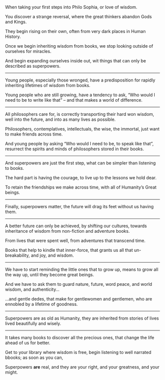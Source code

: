 When taking your first steps into Philo Sophia,
or love of wisdom.

You discover a strange reversal,
where the great thinkers abandon Gods and Kings.

They begin rising on their own,
often from very dark places in Human History.

Once we begin inheriting wisdom from books,
we stop looking outside of ourselves for miracles.

And begin expanding ourselves inside out,
wit things that can only be described as superpowers.

---

Young people, especially those wronged,
have a predisposition for rapidly inheriting lifetimes of wisdom from books.

Young people who are still growing, have a tendency to ask,
“Who would I need to be to write like that” – and that makes a world of difference.

---

All philosophers care for, is correctly transporting their hard won wisdom,
well into the future, and into as many lives as possible.

Philosophers, contemplatives, intellectuals,
the wise, the immortal, just want to make friends across time.

And young people by asking “Who would I need to be, to speak like that”,
resurrect the spirits and minds of philosophers stored in their books.

---

And superpowers are just the first step,
what can be simpler than listening to books.

The hard part is having the courage,
to live up to the lessons we hold dear.

To retain the friendships we make across time,
with all of Humanity’s Great beings.

---

Finally, superpowers matter,
the future will drag its feet without us having them.

---

A better future can only be achieved, by shifting our cultures,
towards inheritance of wisdom from non-fiction and adventure books.

From lives that were spent well,
from adventures that transcend time.

Books that help to kindle that inner-force,
that grants us all that un-breakability, and joy, and wisdom.

---

We have to start reminding the little ones that to grow up,
means to grow all the way up, until they become great beings.

And we have to ask them to guard nature, future, word peace,
and world wisdom, and authenticity…

...and gentle dedes, that make for gentlewomen and gentlemen,
who are ennobled by a lifetime of goodness.

---

Superpowers are as old as Humanity,
they are inherited from stories of lives lived beautifully and wisely.

---

It takes many books to discover all the precious ones,
that change the life ahead of us for better.

Get to your library where wisdom is free,
begin listening to well narrated bbooks; as soon as you can,

Superpowers __are__ real, and they are your right,
and your greatness, and your might.